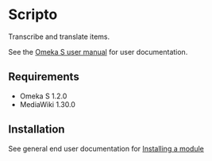# Scripto

Transcribe and translate items.

See the [Omeka S user manual](https://omeka.org/s/docs/user-manual/) for user documentation.

## Requirements

- Omeka S 1.2.0
- MediaWiki 1.30.0

## Installation

See general end user documentation for [Installing a module](http://dev.omeka.org/docs/s/user-manual/modules/#installing-modules)
